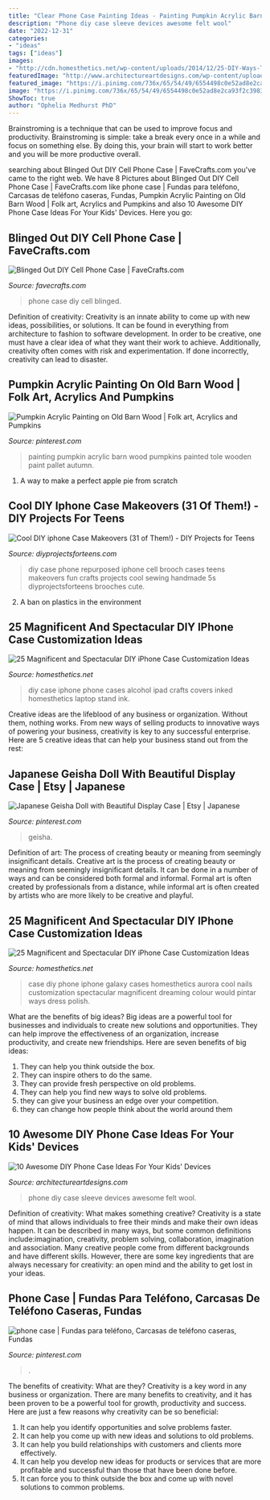 ```yaml
---
title: "Clear Phone Case Painting Ideas - Painting Pumpkin Acrylic Barn Wood Pumpkins Painted Tole Wooden Paint Pallet Autumn"
description: "Phone diy case sleeve devices awesome felt wool"
date: "2022-12-31"
categories:
- "ideas"
tags: ["ideas"]
images:
- "http://cdn.homesthetics.net/wp-content/uploads/2014/12/25-DIY-Ways-To-Dress-Up-Your-iPhone-Case-homesthetics-20.jpg"
featuredImage: "http://www.architectureartdesigns.com/wp-content/uploads/2018/10/10-Awesome-DIY-Phone-Case-Ideas-For-Your-Kids-Devices-10.jpg"
featured_image: "https://i.pinimg.com/736x/65/54/49/6554498c0e52ad8e2ca93f2c3983316d.jpg"
image: "https://i.pinimg.com/736x/65/54/49/6554498c0e52ad8e2ca93f2c3983316d.jpg"
ShowToc: true
author: "Ophelia Medhurst PhD"
---
```



Brainstroming is a technique that can be used to improve focus and productivity. Brainstroming is simple: take a break every once in a while and focus on something else. By doing this, your brain will start to work better and you will be more productive overall.

	

		
searching about Blinged Out DIY Cell Phone Case | FaveCrafts.com you've came to the right web. We have 8 Pictures about Blinged Out DIY Cell Phone Case | FaveCrafts.com like phone case | Fundas para teléfono, Carcasas de teléfono caseras, Fundas, Pumpkin Acrylic Painting on Old Barn Wood | Folk art, Acrylics and Pumpkins and also 10 Awesome DIY Phone Case Ideas For Your Kids&#039; Devices. Here you go:
		
    
## Blinged Out DIY Cell Phone Case | FaveCrafts.com

<img loading=lazy src="http://irepo.primecp.com/2015/05/220880/Blinged-Out-DIY-Cell-Phone-Case_ExtraLarge1000_ID-1000877.jpg?v=1000877" onerror="this.onerror=null;this.src='https://tse2.mm.bing.net/th?id=OIP.kqYYAA-TQsWLpf8r1ol8iAHaJ3&amp;pid=15.1';" alt="Blinged Out DIY Cell Phone Case | FaveCrafts.com">

_Source: favecrafts.com_

>phone case diy cell blinged. 

	

Definition of creativity:
Creativity is an innate ability to come up with new ideas, possibilities, or solutions. It can be found in everything from architecture to fashion to software development. In order to be creative, one must have a clear idea of what they want their work to achieve. Additionally, creativity often comes with risk and experimentation. If done incorrectly, creativity can lead to disaster.

    
## Pumpkin Acrylic Painting On Old Barn Wood | Folk Art, Acrylics And Pumpkins

<img loading=lazy src="https://s-media-cache-ak0.pinimg.com/736x/f1/d5/4c/f1d54cc17849500cf1d346b10d339d3c.jpg" onerror="this.onerror=null;this.src='https://tse4.mm.bing.net/th?id=OIP.78X4Yd3bn6Ar7Qt25HWiYgHaJ4&amp;pid=15.1';" alt="Pumpkin Acrylic Painting on Old Barn Wood | Folk art, Acrylics and Pumpkins">

_Source: pinterest.com_

>painting pumpkin acrylic barn wood pumpkins painted tole wooden paint pallet autumn. 

	

1. A way to make a perfect apple pie from scratch 

    
## Cool DIY Iphone Case Makeovers (31 Of Them!) - DIY Projects For Teens

<img loading=lazy src="https://diyprojectsforteens.com/wp-content/uploads/2016/09/Repurposed-Brooch-DIY-Cell-Phone-Case.jpg" onerror="this.onerror=null;this.src='https://tse1.mm.bing.net/th?id=OIP.mKkuFRJqy98-1GRJVyvDRgHaLI&amp;pid=15.1';" alt="Cool DIY iphone Case Makeovers (31 of Them!) - DIY Projects for Teens">

_Source: diyprojectsforteens.com_

>diy case phone repurposed iphone cell brooch cases teens makeovers fun crafts projects cool sewing handmade 5s diyprojectsforteens brooches cute. 

	

2. A ban on plastics in the environment 

    
## 25 Magnificent And Spectacular DIY IPhone Case Customization Ideas

<img loading=lazy src="http://cdn.homesthetics.net/wp-content/uploads/2014/12/25-DIY-Ways-To-Dress-Up-Your-iPhone-Case-homesthetics-20.jpg" onerror="this.onerror=null;this.src='https://tse3.mm.bing.net/th?id=OIP.duWsunIPfovPUIEYb9V79QHaHa&amp;pid=15.1';" alt="25 Magnificent and Spectacular DIY iPhone Case Customization Ideas">

_Source: homesthetics.net_

>diy case iphone phone cases alcohol ipad crafts covers inked homesthetics laptop stand ink. 

	

Creative ideas are the lifeblood of any business or organization. Without them, nothing works. From new ways of selling products to innovative ways of powering your business, creativity is key to any successful enterprise. Here are 5 creative ideas that can help your business stand out from the rest:

    
## Japanese Geisha Doll With Beautiful Display Case | Etsy | Japanese

<img loading=lazy src="https://i.pinimg.com/736x/f8/d8/8c/f8d88c9201c0153180ae992993a3f678.jpg" onerror="this.onerror=null;this.src='https://tse3.mm.bing.net/th?id=OIP.dZadWH7WJiV0Q-qiYr76agHaLH&amp;pid=15.1';" alt="Japanese Geisha Doll with Beautiful Display Case | Etsy | Japanese">

_Source: pinterest.com_

>geisha. 

	

Definition of art: The process of creating beauty or meaning from seemingly insignificant details.
Creative art is the process of creating beauty or meaning from seemingly insignificant details. It can be done in a number of ways and can be considered both formal and informal. Formal art is often created by professionals from a distance, while informal art is often created by artists who are more likely to be creative and playful.

    
## 25 Magnificent And Spectacular DIY IPhone Case Customization Ideas

<img loading=lazy src="http://cdn.homesthetics.net/wp-content/uploads/2014/12/25-DIY-Ways-To-Dress-Up-Your-iPhone-Case-homesthetics-5.jpg" onerror="this.onerror=null;this.src='https://tse1.mm.bing.net/th?id=OIP.racOwsA4QUTb3WZ9dFxh3gHaRo&amp;pid=15.1';" alt="25 Magnificent and Spectacular DIY iPhone Case Customization Ideas">

_Source: homesthetics.net_

>case diy phone iphone galaxy cases homesthetics aurora cool nails customization spectacular magnificent dreaming colour would pintar ways dress polish. 

	

What are the benefits of big ideas?
Big ideas are a powerful tool for businesses and individuals to create new solutions and opportunities. They can help improve the effectiveness of an organization, increase productivity, and create new friendships. Here are seven benefits of big ideas:
1. They can help you think outside the box.
2. They can inspire others to do the same.
3. They can provide fresh perspective on old problems.
4. They can help you find new ways to solve old problems.
5. they can give your business an edge over your competition.
6. they can change how people think about the world around them     
    
## 10 Awesome DIY Phone Case Ideas For Your Kids&#039; Devices

<img loading=lazy src="http://www.architectureartdesigns.com/wp-content/uploads/2018/10/10-Awesome-DIY-Phone-Case-Ideas-For-Your-Kids-Devices-10.jpg" onerror="this.onerror=null;this.src='https://tse2.mm.bing.net/th?id=OIP.iVQL1rK2UDj_UD284-tMAwHaFS&amp;pid=15.1';" alt="10 Awesome DIY Phone Case Ideas For Your Kids&#039; Devices">

_Source: architectureartdesigns.com_

>phone diy case sleeve devices awesome felt wool. 

	

Definition of creativity: What makes something creative?
Creativity is a state of mind that allows individuals to free their minds and make their own ideas happen. It can be described in many ways, but some common definitions include:imagination, creativity, problem solving, collaboration, imagination and association. 
Many creative people come from different backgrounds and have different skills. However, there are some key ingredients that are always necessary for creativity: an open mind and the ability to get lost in your ideas.

    
## Phone Case | Fundas Para Teléfono, Carcasas De Teléfono Caseras, Fundas

<img loading=lazy src="https://i.pinimg.com/736x/65/54/49/6554498c0e52ad8e2ca93f2c3983316d.jpg" onerror="this.onerror=null;this.src='https://tse3.mm.bing.net/th?id=OIP.QK4O2M8oM9ieY2mBsWl0ZQHaJ3&amp;pid=15.1';" alt="phone case | Fundas para teléfono, Carcasas de teléfono caseras, Fundas">

_Source: pinterest.com_

>. 

	

The benefits of creativity: What are they?
Creativity is a key word in any business or organization. There are many benefits to creativity, and it has been proven to be a powerful tool for growth, productivity and success. Here are just a few reasons why creativity can be so beneficial: 
1. It can help you identify opportunities and solve problems faster.
2. It can help you come up with new ideas and solutions to old problems.
3. It can help you build relationships with customers and clients more effectively. 
4. It can help you develop new ideas for products or services that are more profitable and successful than those that have been done before. 
5. It can force you to think outside the box and come up with novel solutions to common problems.

